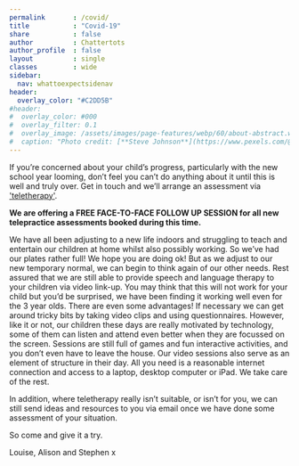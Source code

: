 ```yaml
---
permalink       : /covid/
title           : "Covid-19"
share           : false
author          : Chattertots
author_profile  : false
layout          : single
classes         : wide
sidebar:
  nav: whattoexpectsidenav
header:
  overlay_color: "#C2DD5B"
#header:
#  overlay_color: #000
#  overlay_filter: 0.1
#  overlay_image: /assets/images/page-features/webp/60/about-abstract.webp
#  caption: "Photo credit: [**Steve Johnson**](https://www.pexels.com/@steve)"
---
```


If you’re concerned about your child’s progress, particularly with the new school year looming, don’t feel you can’t do anything about it until this is well and truly over. Get in touch and we’ll arrange an assessment via ['teletherapy'](/teletherapy).

**We are offering a FREE FACE-TO-FACE FOLLOW UP SESSION for all new telepractice assessments booked during this time.**

We have all been adjusting to a new life indoors and struggling to teach and entertain our children at home whilst also possibly working. So we’ve had our plates rather full! We hope you are doing ok! But as we adjust to our new temporary normal, we can begin to think again of our other needs. Rest assured that we are still able to provide speech and language therapy to your children via video link-up. You may think that this will not work for your child but you’d be surprised, we have been finding it working well even for the 3 year olds. There are even some advantages! If necessary we can get around tricky bits by taking video clips and using questionnaires. However, like it or not, our children these days are really motivated by technology, some of them can listen and attend even better when they are focussed on the screen. Sessions are still full of games and fun interactive activities, and you don’t even have to leave the house. Our video sessions also serve as an element of structure in their day. All you need is a reasonable internet connection and access to a laptop, desktop computer or iPad. We take care of the rest.

In addition, where teletherapy really isn’t suitable, or isn’t for you, we can still send ideas and resources to you via email once we have done some assessment of your situation. 

So come and give it a try.

Louise, Alison and Stephen x
